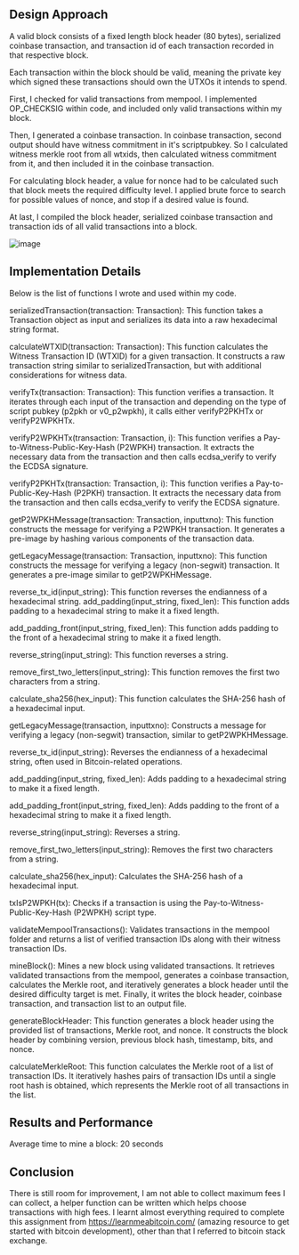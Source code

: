 ## Design Approach
A valid block consists of a fixed length block header (80 bytes), serialized coinbase transaction, and transaction id of each transaction recorded in that respective block.

Each transaction within the block should be valid, meaning the private key which signed these transactions should own the UTXOs it intends to spend.

First, I checked for valid transactions from mempool. I implemented OP_CHECKSIG within code, and included only valid transactions within my block.

Then, I generated a coinbase transaction. In coinbase transaction, second output should have witness commitment in it's scriptpubkey. So I calculated witness merkle root from all wtxids, then calculated witness commitment from it, and then included it in the coinbase transaction.

For calculating block header, a value for nonce had to be calculated such that block meets the required difficulty level. I applied brute force to search for possible values of nonce, and stop if a desired value is found.

At last, I compiled the block header, serialized coinbase transaction and transaction ids of all valid transactions into a block.

![image](https://github.com/SummerOfBitcoin/code-challenge-2024-raehat/assets/77321971/4860e700-0d8f-48c7-9aa0-c2be25a86d02)

## Implementation Details
Below is the list of functions I wrote and used within my code.

serializedTransaction(transaction: Transaction): This function takes a Transaction object as input and serializes its data into a raw hexadecimal string format.

calculateWTXID(transaction: Transaction): This function calculates the Witness Transaction ID (WTXID) for a given transaction. It constructs a raw transaction string similar to serializedTransaction, but with additional considerations for witness data.

verifyTx(transaction: Transaction): This function verifies a transaction. It iterates through each input of the transaction and depending on the type of script pubkey (p2pkh or v0_p2wpkh), it calls either verifyP2PKHTx or verifyP2WPKHTx.

verifyP2WPKHTx(transaction: Transaction, i): This function verifies a Pay-to-Witness-Public-Key-Hash (P2WPKH) transaction. It extracts the necessary data from the transaction and then calls ecdsa_verify to verify the ECDSA signature.

verifyP2PKHTx(transaction: Transaction, i): This function verifies a Pay-to-Public-Key-Hash (P2PKH) transaction. It extracts the necessary data from the transaction and then calls ecdsa_verify to verify the ECDSA signature.

getP2WPKHMessage(transaction: Transaction, inputtxno): This function constructs the message for verifying a P2WPKH transaction. It generates a pre-image by hashing various components of the transaction data.

getLegacyMessage(transaction: Transaction, inputtxno): This function constructs the message for verifying a legacy (non-segwit) transaction. It generates a pre-image similar to getP2WPKHMessage.

reverse_tx_id(input_string): This function reverses the endianness of a hexadecimal string.
add_padding(input_string, fixed_len): This function adds padding to a hexadecimal string to make it a fixed length.

add_padding_front(input_string, fixed_len): This function adds padding to the front of a hexadecimal string to make it a fixed length.

reverse_string(input_string): This function reverses a string.

remove_first_two_letters(input_string): This function removes the first two characters from a string.

calculate_sha256(hex_input): This function calculates the SHA-256 hash of a hexadecimal input.

getLegacyMessage(transaction, inputtxno): Constructs a message for verifying a legacy (non-segwit) transaction, similar to getP2WPKHMessage.

reverse_tx_id(input_string): Reverses the endianness of a hexadecimal string, often used in Bitcoin-related operations.

add_padding(input_string, fixed_len): Adds padding to a hexadecimal string to make it a fixed length.

add_padding_front(input_string, fixed_len): Adds padding to the front of a hexadecimal string to make it a fixed length.

reverse_string(input_string): Reverses a string.

remove_first_two_letters(input_string): Removes the first two characters from a string.

calculate_sha256(hex_input): Calculates the SHA-256 hash of a hexadecimal input.

txIsP2WPKH(tx): Checks if a transaction is using the Pay-to-Witness-Public-Key-Hash (P2WPKH) script type.

validateMempoolTransactions(): Validates transactions in the mempool folder and returns a list of verified transaction IDs along with their witness transaction IDs.

mineBlock(): Mines a new block using validated transactions. It retrieves validated transactions from the mempool, generates a coinbase transaction, calculates the Merkle root, and iteratively generates a block header until the desired difficulty target is met. Finally, it writes the block header, coinbase transaction, and transaction list to an output file.

generateBlockHeader: This function generates a block header using the provided list of transactions, Merkle root, and nonce. It constructs the block header by combining version, previous block hash, timestamp, bits, and nonce.

calculateMerkleRoot: This function calculates the Merkle root of a list of transaction IDs. It iteratively hashes pairs of transaction IDs until a single root hash is obtained, which represents the Merkle root of all transactions in the list.

## Results and Performance
Average time to mine a block: 20 seconds

## Conclusion
There is still room for improvement, I am not able to collect maximum fees I can collect, a helper function can be written which helps choose transactions with high fees. 
I learnt almost everything required to complete this assignment from https://learnmeabitcoin.com/ (amazing resource to get started with bitcoin development), other than that I referred to bitcoin stack exchange.
